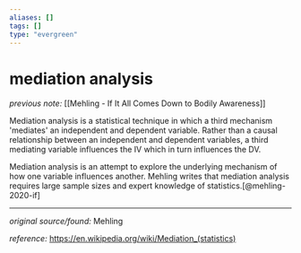 ```yaml
---
aliases: []
tags: []
type: "evergreen"
---
```


# mediation analysis

_previous note:_ [[Mehling - If It All Comes Down to Bodily Awareness]]

Mediation analysis is a statistical technique in which a third mechanism 'mediates' an independent and dependent variable. Rather than a causal relationship between an independent and dependent variables, a third mediating variable influences the IV which in turn influences the DV. 

Mediation analysis is an attempt to explore the underlying mechanism of how one variable influences another. Mehling writes that mediation analysis requires large sample sizes and expert knowledge of statistics.[@mehling-2020-if]

---

_original source/found:_ Mehling

_reference:_ <https://en.wikipedia.org/wiki/Mediation_(statistics)>



